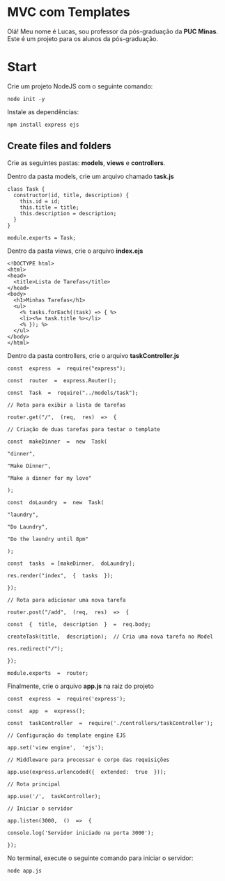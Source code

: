# MVC com Templates

Olá! Meu nome é Lucas, sou professor da pós-graduação da **PUC Minas**. Este é um projeto para os alunos da pós-graduação.

# Start

Crie um projeto NodeJS com o seguinte comando:
```
node init -y
```
Instale as dependências:
```
npm install express ejs
```

## Create files and folders

Crie as seguintes pastas: **models**, **views** e **controllers**.

Dentro da pasta models, crie um arquivo chamado **task.js**
```
class Task {
  constructor(id, title, description) {
    this.id = id;
    this.title = title;
    this.description = description;
  }
}

module.exports = Task;
```
Dentro da pasta views, crie o arquivo **index.ejs**
```
<!DOCTYPE html>
<html>
<head>
  <title>Lista de Tarefas</title>
</head>
<body>
  <h1>Minhas Tarefas</h1>
  <ul>
    <% tasks.forEach((task) => { %>
    <li><%= task.title %></li>
    <% }); %>
  </ul>
</body>
</html>
```
Dentro da pasta controllers, crie o arquivo **taskController.js**
```
const  express  =  require("express");

const  router  =  express.Router();

const  Task  =  require("../models/task");

// Rota para exibir a lista de tarefas

router.get("/",  (req,  res)  =>  {

// Criação de duas tarefas para testar o template

const  makeDinner  =  new  Task(

"dinner",

"Make Dinner",

"Make a dinner for my love"

);

const  doLaundry  =  new  Task(

"laundry",

"Do Laundry",

"Do the laundry until 8pm"

);

const  tasks  = [makeDinner,  doLaundry];

res.render("index",  {  tasks  });

});

// Rota para adicionar uma nova tarefa

router.post("/add",  (req,  res)  =>  {

const  {  title,  description  }  =  req.body;

createTask(title,  description);  // Cria uma nova tarefa no Model

res.redirect("/");

});

module.exports  =  router;
```
Finalmente, crie o arquivo **app.js** na raiz do projeto
```
const  express  =  require('express');

const  app  =  express();

const  taskController  =  require('./controllers/taskController');

// Configuração do template engine EJS

app.set('view engine',  'ejs');

// Middleware para processar o corpo das requisições

app.use(express.urlencoded({  extended:  true  }));

// Rota principal

app.use('/',  taskController);

// Iniciar o servidor

app.listen(3000,  ()  =>  {

console.log('Servidor iniciado na porta 3000');

});
```
No terminal, execute o seguinte comando para iniciar o servidor:
```
node app.js
```
